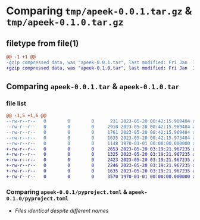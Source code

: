 # Comparing `tmp/apeek-0.0.1.tar.gz` & `tmp/apeek-0.1.0.tar.gz`

## filetype from file(1)

```diff
@@ -1 +1 @@
-gzip compressed data, was "apeek-0.0.1.tar", last modified: Fri Jan  1 00:00:00 2016, max compression
+gzip compressed data, was "apeek-0.1.0.tar", last modified: Fri Jan  1 00:00:00 2016, max compression
```

## Comparing `apeek-0.0.1.tar` & `apeek-0.1.0.tar`

### file list

```diff
@@ -1,5 +1,6 @@
--rw-r--r--   0        0        0      231 2023-05-20 00:42:15.969484 apeek-0.0.1/README.md
--rw-r--r--   0        0        0     2910 2023-05-20 00:42:15.969484 apeek-0.0.1/apeek/__init__.py
--rw-r--r--   0        0        0     1761 2023-05-20 00:42:15.969484 apeek-0.0.1/apeek/__main__.py
--rw-r--r--   0        0        0     1635 2023-05-20 00:42:15.973484 apeek-0.0.1/pyproject.toml
--rw-r--r--   0        0        0     1148 1970-01-01 00:00:00.000000 apeek-0.0.1/PKG-INFO
+-rw-r--r--   0        0        0     2653 2023-05-20 03:19:21.967235 apeek-0.1.0/README.md
+-rw-r--r--   0        0        0     1325 2023-05-20 03:19:21.967235 apeek-0.1.0/apeek/__init__.py
+-rw-r--r--   0        0        0     2423 2023-05-20 03:19:21.967235 apeek-0.1.0/apeek/__main__.py
+-rw-r--r--   0        0        0     2246 2023-05-20 03:19:21.967235 apeek-0.1.0/apeek/waveform.py
+-rw-r--r--   0        0        0     1635 2023-05-20 03:19:21.967235 apeek-0.1.0/pyproject.toml
+-rw-r--r--   0        0        0     3570 1970-01-01 00:00:00.000000 apeek-0.1.0/PKG-INFO
```

### Comparing `apeek-0.0.1/pyproject.toml` & `apeek-0.1.0/pyproject.toml`

 * *Files identical despite different names*

